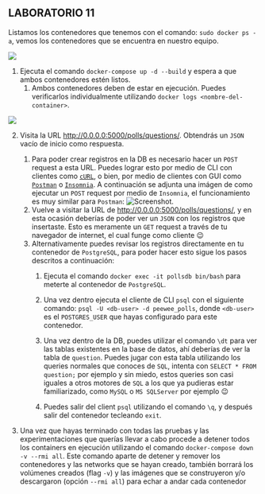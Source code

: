 ## LABORATORIO 11

Listamos los contenedores que tenemos con el comando: `sudo docker ps -a`, vemos los contenedores que se encuentra en nuestro equipo.

![](/imagenes/1.png)


1. Ejecuta el comando `docker-compose up -d --build` y espera a que ambos contenedores estén listos.
   1. Ambos contenedores deben de estar en ejecución. Puedes verificarlos individualmente utilizando `docker logs <nombre-del-container>`.

![](/imagenes/2.png)
   
   
2. Visita la URL <http://0.0.0.0:5000/polls/questions/>. Obtendrás un `JSON` vacío de inicio como respuesta.
   1. Para poder crear registros en la DB es necesario hacer un `POST` request a esta URL. Puedes lograr esto por medio de CLI con clientes como [`cURL`](https://curl.se/), o bien, por medio de clientes con GUI como [`Postman`](https://www.postman.com/) o [`Insomnia`](https://insomnia.rest/). A continuación se adjunta una imágen de como ejecutar un `POST` request por medio de `Insomnia`, el funcionamiento es muy similar para `Postman`: ![Screenshot](post-request.png).
   2. Vuelve a visitar la URL de <http://0.0.0.0:5000/polls/questions/>, y en esta ocasión deberías de poder ver un `JSON` con los registros que insertaste. Esto es meramente un `GET` request a través de tu navegador de internet, el cual funge como cliente :wink:
   3. Alternativamente puedes revisar los registros directamente en tu contenedor de `PostgreSQL`, para poder hacer esto sigue los pasos descritos a continuación:
      1. Ejecuta el comando `docker exec -it pollsdb bin/bash` para meterte al contenedor de `PostgreSQL`.
      2. Una vez dentro ejecuta el cliente de CLI `psql` con el siguiente comando: `psql -U <db-user> -d peewee_polls`, donde `<db-user>` es el `POSTGRES_USER` que hayas configurado para este contenedor.
      
      3. Una vez dentro de la DB, puedes utilizar el comando `\dt` para ver las tablas existentes en la base de datos, ahí deberías de ver la tabla de `question`. Puedes jugar con esta tabla utilizando los queries normales que conoces de `SQL`, intenta con `SELECT * FROM question;` por ejemplo y sin miedo, estos queries son casi iguales a otros motores de `SQL` a los que ya pudieras estar familiarizado, como `MySQL` o `MS SQLServer` por ejemplo :wink:
      4. Puedes salir del client `psql` utilizando el comando `\q`, y después salir del contenedor tecleando `exit`.
      
      
3. Una vez que hayas terminado con todas las pruebas y las experimentaciones que querías llevar a cabo procede a detener todos los containers en ejecución utilizando el comando `docker-compose down -v --rmi all`. Este comando aparte de detener y remover los contenedores y las networks que se hayan creado, también borrará los volúmenes creados (flag `-v`) y las imágenes que se construyeron y/o descargaron (opción `--rmi all`) para echar a andar cada contenedor


